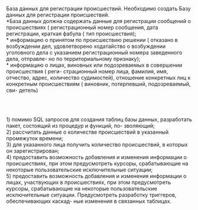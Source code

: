 ﻿<p>База данных для регистрации происшествий.  Необходимо 
создать  Базу  данных  для  регистрации  происшествий. <br> 
*База  данных  должна  содержать  данные  для  регистрации  сообщений  о 
происшествиях  ( регистрационный  номер  сообщения,  дата  регистрации,  
краткая  фабула  ( тип  происшествия);  <br>* информацию  о 
принятом  по  происшествию  решении  ( отказано  в  возбуждении 
дел, удовлетворено ходатайство о возбуждении уголовного дела с 
указанием регистрационный номера заведенного дела, отправле-
но  по  территориальному  признаку); <br>* информацию  о  лицах,  
виновных  или  подозреваемых  в  совершении  происшествия  ( реги-
страционный  номер  лица,  фамилия,  имя,  отчество,  адрес,  
количество  судимостей),  отношение  конкретных  лиц  к  конкретным 
происшествиям  ( виновник,  потерпевший,  подозреваемый,  сви-
детель)</p> 
<br><br>
<p>
1) помимо  SQL  запросов  для  создания  таблиц  базы  данных, 
разработать  пакет,  состоящий  из  процедур  и  функций,  по-
зволяющий; <br>
2) рассчитать  данные  о  количестве  происшествий  в  указанный 
промежуток времени;  <br>
3) для  указанного  лица  получить  количество  происшествий,  в 
которых он зарегистрирован;  <br>
4) предоставить возможность добавления и изменения 
информации о происшествиях, при этом предусмотреть 
курсоры, срабатывающие на некоторые пользовательские 
исключительные ситуации; <br>
5) предоставить возможность добавления и изменения 
информации  о  лицах,  участвующих  в  происшествиях,  при 
этом  предусмотреть  курсоры,  срабатывающие  на  некоторые 
пользовательские исключительные ситуации.
Предусмотреть  разработку  триггеров,  обеспечивающих  каскад-
ные изменения в связанных таблицах. 
</p>